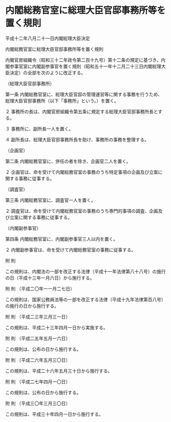 # 内閣総務官室に総理大臣官邸事務所等を置く規則

平成十二年八月二十一日内閣総理大臣決定

内閣総務官室に総理大臣官邸事務所等を置く規則

内閣官房組織令（昭和三十二年政令第二百十九号）第十二条の規定に基づき、内閣参事官室に内閣副参事官を置く規則（昭和五十一年十二月二十三日内閣総理大臣決定）の全部を次のように改正する。

（総理大臣官邸事務所）

第一条 内閣総務官室に、総理大臣官邸の管理運営等に関する事務を行うため、総理大臣官邸事務所（以下「事務所」という。）を置く。

２ 事務所の長は、内閣官房組織令第五条に規定する総理大臣官邸事務所長とする。

３ 事務所に、副所長一人を置く。

４ 副所長は、総理大臣官邸事務所長を助け、事務所の事務を整理する。

（企画官）

第二条 内閣総務官室に、併任の者を除き、企画官二人を置く。

２ 企画官は、命を受けて内閣総務官室の事務のうち特定事項の企画及び立案に関する事務に従事する。

（調査官）

第三条 内閣総務官室に、調査官一人を置く。

２ 調査官は、命を受けて内閣総務官室の事務のうち専門的事項の調査、企画及び立案に関する事務に従事する。

（内閣副参事官）

第四条 内閣総務官室に、内閣副参事官三人以内を置く。

２ 内閣副参事官は、命を受けて内閣総務官室の事務に従事する。

附 則

この規則は、内閣法の一部を改正する法律（平成十一年法律第八十八号）の施行の日（平成十三年一月六日）から施行する。

附 則 （平成二〇年一一月二七日）

この規則は、国家公務員法等の一部を改正する法律（平成十九年法律第百八号）の施行の日から施行する。

附 則 （平成二三年三月三一日）

この規則は、平成二十三年四月一日から実施する。

附 則 （平成二五年五月一六日）

この規則は、公布の日から施行する。

附 則 （平成二六年五月三〇日）

この規則は、平成二十六年五月三十日から施行する。

附 則 （平成二七年四月一〇日）

この規則は、公布の日から施行する。

附 則 （平成三〇年三月三〇日）

この規則は、平成三十年四月一日から施行する。
